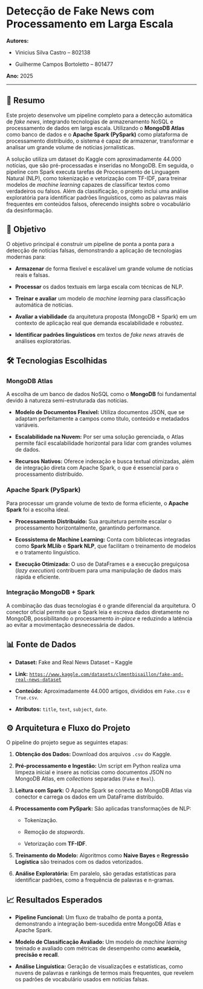 # Detecção de Fake News com Processamento em Larga Escala

**Autores:**

* Vinicius Silva Castro – 802138

* Guilherme Campos Bortoletto – 801477

**Ano:** 2025

---

## 📄 Resumo

Este projeto desenvolve um pipeline completo para a detecção automática de *fake news*, integrando tecnologias de armazenamento NoSQL e processamento de dados em larga escala. Utilizando o **MongoDB Atlas** como banco de dados e o **Apache Spark (PySpark)** como plataforma de processamento distribuído, o sistema é capaz de armazenar, transformar e analisar um grande volume de notícias jornalísticas.

A solução utiliza um dataset do Kaggle com aproximadamente 44.000 notícias, que são pré-processadas e inseridas no MongoDB. Em seguida, o pipeline com Spark executa tarefas de Processamento de Linguagem Natural (NLP), como tokenização e vetorização com TF-IDF, para treinar modelos de *machine learning* capazes de classificar textos como verdadeiros ou falsos. Além da classificação, o projeto inclui uma análise exploratória para identificar padrões linguísticos, como as palavras mais frequentes em conteúdos falsos, oferecendo insights sobre o vocabulário da desinformação.

## 🎯 Objetivo

O objetivo principal é construir um pipeline de ponta a ponta para a detecção de notícias falsas, demonstrando a aplicação de tecnologias modernas para:

* **Armazenar** de forma flexível e escalável um grande volume de notícias reais e falsas.

* **Processar** os dados textuais em larga escala com técnicas de NLP.

* **Treinar e avaliar** um modelo de *machine learning* para classificação automática de notícias.

* **Avaliar a viabilidade** da arquitetura proposta (MongoDB + Spark) em um contexto de aplicação real que demanda escalabilidade e robustez.

* **Identificar padrões linguísticos** em textos de *fake news* através de análises exploratórias.

## 🛠️ Tecnologias Escolhidas

### MongoDB Atlas

A escolha de um banco de dados NoSQL como o **MongoDB** foi fundamental devido à natureza semi-estruturada das notícias.

* **Modelo de Documentos Flexível:** Utiliza documentos JSON, que se adaptam perfeitamente a campos como título, conteúdo e metadados variáveis.

* **Escalabilidade na Nuvem:** Por ser uma solução gerenciada, o Atlas permite fácil escalabilidade horizontal para lidar com grandes volumes de dados.

* **Recursos Nativos:** Oferece indexação e busca textual otimizadas, além de integração direta com Apache Spark, o que é essencial para o processamento distribuído.

### Apache Spark (PySpark)

Para processar um grande volume de texto de forma eficiente, o **Apache Spark** foi a escolha ideal.

* **Processamento Distribuído:** Sua arquitetura permite escalar o processamento horizontalmente, garantindo performance.

* **Ecossistema de Machine Learning:** Conta com bibliotecas integradas como **Spark MLlib** e **Spark NLP**, que facilitam o treinamento de modelos e o tratamento linguístico.

* **Execução Otimizada:** O uso de DataFrames e a execução preguiçosa (*lazy execution*) contribuem para uma manipulação de dados mais rápida e eficiente.

### Integração MongoDB + Spark

A combinação das duas tecnologias é o grande diferencial da arquitetura. O conector oficial permite que o Spark leia e escreva dados diretamente no MongoDB, possibilitando o processamento *in-place* e reduzindo a latência ao evitar a movimentação desnecessária de dados.

## 📊 Fonte de Dados

* **Dataset:** Fake and Real News Dataset – Kaggle

* **Link:** [`https://www.kaggle.com/datasets/clmentbisaillon/fake-and-real-news-dataset`](https://www.kaggle.com/datasets/clmentbisaillon/fake-and-real-news-dataset)

* **Conteúdo:** Aproximadamente 44.000 artigos, divididos em `Fake.csv` e `True.csv`.

* **Atributos:** `title`, `text`, `subject`, `date`.

## ⚙️ Arquitetura e Fluxo do Projeto

O pipeline do projeto segue as seguintes etapas:

1. **Obtenção dos Dados:** Download dos arquivos `.csv` do Kaggle.

2. **Pré-processamento e Ingestão:** Um script em Python realiza uma limpeza inicial e insere as notícias como documentos JSON no MongoDB Atlas, em *collections* separadas (`Fake` e `Real`).

3. **Leitura com Spark:** O Apache Spark se conecta ao MongoDB Atlas via conector e carrega os dados em um DataFrame distribuído.

4. **Processamento com PySpark:** São aplicadas transformações de NLP:

   * Tokenização.

   * Remoção de *stopwords*.

   * Vetorização com **TF-IDF**.

5. **Treinamento do Modelo:** Algoritmos como **Naive Bayes** e **Regressão Logística** são treinados com os dados vetorizados.

6. **Análise Exploratória:** Em paralelo, são geradas estatísticas para identificar padrões, como a frequência de palavras e n-gramas.

## 📈 Resultados Esperados

* **Pipeline Funcional:** Um fluxo de trabalho de ponta a ponta, demonstrando a integração bem-sucedida entre MongoDB Atlas e Apache Spark.

* **Modelo de Classificação Avaliado:** Um modelo de *machine learning* treinado e avaliado com métricas de desempenho como **acurácia, precisão e recall**.

* **Análise Linguística:** Geração de visualizações e estatísticas, como nuvens de palavras e rankings de termos mais frequentes, que revelem os padrões de vocabulário usados em notícias falsas.
